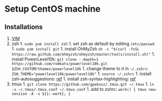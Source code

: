 # Setup CentOS machine

## Installations
  1. [VIM](https://book.fib1123.com/vim/install.html)
  1. zsh
    1. `sudo yum install zsh`
    1. set zsh as default by editing `/etc/passwd`
    1. `sudo yum install git`
    1. install OhMyZsh `sh -c "$(curl -fsSL https://raw.github.com/ohmyzsh/ohmyzsh/master/tools/install.sh)"`
    1. install PowerLevel10k: `git clone --depth=1 https://github.com/romkatv/powerlevel10k.git $ZSH_CUSTOM/themes/powerlevel10k`
    1. change theme to it in `~/.zshrc`: `ZSH_THEME="powerlevel10k/powerlevel10k"`
    1. `source ~/.zshrc`
    1. install zsh-autosuggestions: [ref](https://github.com/zsh-users/zsh-autosuggestions/blob/master/INSTALL.md#oh-my-zsh)
    1. install zsh-syntax-highlighting: [ref](https://github.com/zsh-users/zsh-syntax-highlighting/blob/master/INSTALL.md#oh-my-zsh)
  1. tmux
    1. `git clone https://github.com/gpakosz/.tmux.git ~/.tmux`
    1. `ln -s ~/.tmux/.tmux.conf ~/.tmux.conf`
    1. add to zshrc: `work() { tmux new-session -A -s ${1:-work}; }`
